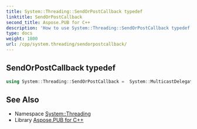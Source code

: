 ```yaml
---
title: System::Threading::SendOrPostCallback typedef
linktitle: SendOrPostCallback
second_title: Aspose.PUB for C++
description: 'How to use System::Threading::SendOrPostCallback typedef in C++.'
type: docs
weight: 1800
url: /cpp/system.threading/sendorpostcallback/
---
```

## SendOrPostCallback typedef




```cpp
using System::Threading::SendOrPostCallback =  System::MulticastDelegate<void(System::SharedPtr<Object>)>
```

## See Also

* Namespace [System::Threading](../)
* Library [Aspose.PUB for C++](../../)
